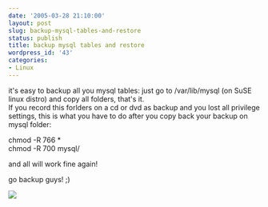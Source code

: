 ```yaml
---
date: '2005-03-28 21:10:00'
layout: post
slug: backup-mysql-tables-and-restore
status: publish
title: backup mysql tables and restore
wordpress_id: '43'
categories:
- Linux
---
```


it's easy to backup all you mysql tables: just go to /var/lib/mysql (on SuSE linux distro) and copy all folders, that's it.  
If you record this forlders on a cd or dvd as backup and you lost all privilege settings, this is what you have to do after you copy back your backup on mysql folder:  
  
chmod -R 766 *  
chmod -R 700 mysql/  
  
and all will work fine again!  
  
go backup guys! ;)

[![](http://www.feedburner.com/fb/images/pub/flchklt.gif)](http://feeds.feedburner.com/zekussuse)
